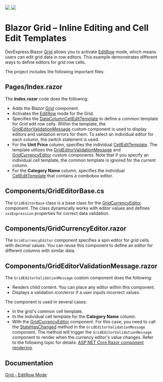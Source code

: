 <!-- default badges list -->
[![](https://img.shields.io/badge/Open_in_DevExpress_Support_Center-FF7200?style=flat-square&logo=DevExpress&logoColor=white)](https://supportcenter.devexpress.com/ticket/details/T1103487)
[![](https://img.shields.io/badge/📖_How_to_use_DevExpress_Examples-e9f6fc?style=flat-square)](https://docs.devexpress.com/GeneralInformation/403183)
<!-- default badges end -->
# Blazor Grid – Inline Editing and Cell Edit Templates 
 
DevExpress Blazor [Grid](https://docs.devexpress.com/Blazor/403143/grid) allows you to activate [EditRow](https://docs.devexpress.com/Blazor/403454/grid/edit-data-and-validate-input#grideditmodeeditrow) mode, which means users can edit grid data in row editors. This example demonstrates different ways to define editors for grid row cells. 
 
The project includes the following important files: 
 
## Pages/Index.razor 
 
The **Index.razor** code does the following: 
 
* Adds the Blazor [Grid](https://docs.devexpress.com/Blazor/403143/grid) component. 
* Activates the [EditRow](https://docs.devexpress.com/Blazor/403454/grid/edit-data-and-validate-input#grideditmodeeditrow) mode for the Grid.  
* Specifies the [DataColumnCellEditTemplate](https://docs.devexpress.com/Blazor/DevExpress.Blazor.DxGrid.DataColumnCellEditTemplate) to define a common template for Grid edit row cells. Within the template, the [GridEditorValidationMessage](#componentsgrideditorvalidationmessagerazor) custom component is used to display editors and validation errors for them. To select an individual editor for each column, the switch statement is used. 
* For the **Unit Price** column, specifies the individual [CellEditTemplate](https://docs.devexpress.com/Blazor/DevExpress.Blazor.DxGridDataColumn.CellEditTemplate). The template utilizes the [GridEditorValidationMessage](#componentsgrideditorvalidationmessagerazor) and [GridCurrencyEditor](#componentsgridcurrencyeditorrazor) custom components. Note that if you specify an individual cell template, the common template is ignored for the current column. 
* For the **Category Name** column, specifies the individual [CellEditTemplate](https://docs.devexpress.com/Blazor/DevExpress.Blazor.DxGridDataColumn.CellEditTemplate) that contains a combobox editor. 
 
## Components/GridEditorBase.cs 
 
The `GridEditorBase` class is a base class for the [GridCurrencyEditor](#componentsgridcurrencyeditorrazor) component. The class dynamically works with editor values and defines `xxxExpression` properties for correct data validation. 
 
## Components/GridCurrencyEditor.razor 
 
The `GridCurrencyEditor` component specifies a spin editor for grid cells with decimal values. You can reuse this component to define an editor for different columns with similar data. 
 
## Components/GridEditorValidationMessage.razor 
 
The `GridEditorValidationMessage` custom component does the following: 
   
* Renders child content. You can place any editor within this component. 
* Displays a validation icon/error if a user inputs incorrect values.  
 
The component is used in several cases:  
 
* In the grid's common cell template. 
* In the individual cell template for the **Category Name** column. 
* With the [GridCurrencyEditor](#componentsgridcurrencyeditorrazor) component. For this case, you need to call the [StateHasChanged](https://docs.microsoft.com/en-us/dotnet/api/microsoft.aspnetcore.components.componentbase.statehaschanged?view=aspnetcore-6.0) method in the `GridEditorValidationMessage` component. The method will trigger the `GridEditorValidationMessage` component to render when the currency editor's value changes. Refer to the following topic for details: [ASP.NET Core Razor component rendering](https://docs.microsoft.com/en-us/aspnet/core/blazor/components/rendering?view=aspnetcore-6.0). 

## Documentation 

[Grid - EditRow Mode](https://docs.devexpress.com/Blazor/403454/grid/edit-data-and-validate-input#grideditmodeeditrow)
